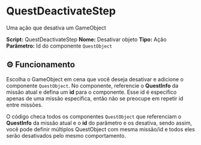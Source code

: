 ﻿# QuestDeactivateStep

Uma ação que desativa um GameObject

**Script:** QuestDeactivateStep
**Nome:** Desativar objeto
**Tipo:** Ação
**Parâmetro:** Id do componente `QuestObject`

## ⚙️ Funcionamento

Escolha o GameObject em cena que você deseja desativar e adicione o componente `QuestObject`. No componente, referencie o **QuestInfo** da missão atual e defina um **id** para o componente. Esse id é especifico apenas de uma missão especifica, então não se preocupe em repetir id entre missões.

O código checa todos os componentes `QuestObject` que referenciam o **QuestInfo** da missão atual e o **id** do parâmetro e os desativa, sendo assim, você pode definir múltiplos QuestObject com mesma missão/id e todos eles serão desativados pelo mesmo comportamento.
